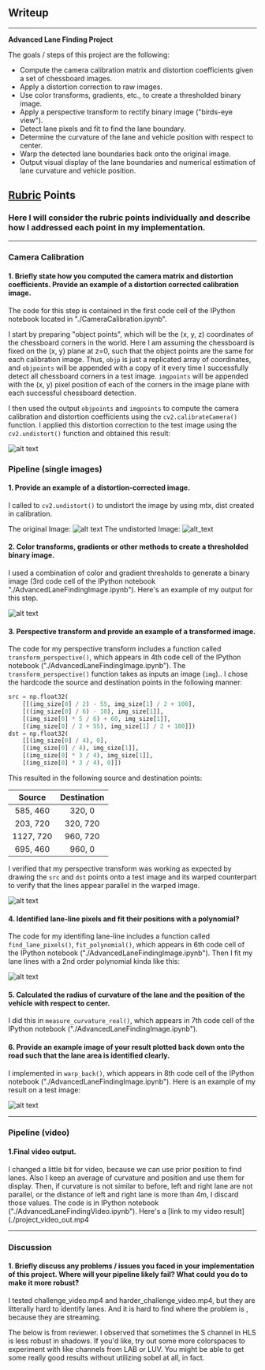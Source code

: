 ## Writeup

---

**Advanced Lane Finding Project**

The goals / steps of this project are the following:

* Compute the camera calibration matrix and distortion coefficients given a set of chessboard images.
* Apply a distortion correction to raw images.
* Use color transforms, gradients, etc., to create a thresholded binary image.
* Apply a perspective transform to rectify binary image ("birds-eye view").
* Detect lane pixels and fit to find the lane boundary.
* Determine the curvature of the lane and vehicle position with respect to center.
* Warp the detected lane boundaries back onto the original image.
* Output visual display of the lane boundaries and numerical estimation of lane curvature and vehicle position.

[//]: # (Image References)

[image1]: ./camera_cal_output/calibration2.jpg "Calibration."
[image2.1]: ./test_images/test1.jpg "Original Image"
[image2.2]: ./output_images/test1_undist.jpg "Undistorted Image"
[image3]: ./output_images/test1_combo.jpg "Binary Example"
[image4]: ./output_images/test1_warp.jpg "Warp Example"
[image5]: ./output_images/test1_lane.jpg "Fit Visual"
[image6]: ./output_images/test1.jpg "Output"
[video1]: ./project_video.mp4 "Video"

## [Rubric](https://review.udacity.com/#!/rubrics/571/view) Points

### Here I will consider the rubric points individually and describe how I addressed each point in my implementation.  

---

### Camera Calibration

#### 1. Briefly state how you computed the camera matrix and distortion coefficients. Provide an example of a distortion corrected calibration image.

The code for this step is contained in the first code cell of the IPython notebook located in "./CameraCalibration.ipynb".  

I start by preparing "object points", which will be the (x, y, z) coordinates of the chessboard corners in the world. Here I am assuming the chessboard is fixed on the (x, y) plane at z=0, such that the object points are the same for each calibration image.  Thus, `objp` is just a replicated array of coordinates, and `objpoints` will be appended with a copy of it every time I successfully detect all chessboard corners in a test image.  `imgpoints` will be appended with the (x, y) pixel position of each of the corners in the image plane with each successful chessboard detection.  

I then used the output `objpoints` and `imgpoints` to compute the camera calibration and distortion coefficients using the `cv2.calibrateCamera()` function.  I applied this distortion correction to the test image using the `cv2.undistort()` function and obtained this result: 

![alt text][image1]

### Pipeline (single images)

#### 1. Provide an example of a distortion-corrected image.

I called to `cv2.undistort()` to undistort the image by using mtx, dist created in calibration.<p>
The original Image:
![alt text][image2.1]
The undistorted Image:
![alt_text][image2.2]

#### 2. Color transforms, gradients or other methods to create a thresholded binary image. 

I used a combination of color and gradient thresholds to generate a binary image (3rd code cell of the IPython notebook "./AdvancedLaneFindingImage.ipynb").  Here's an example of my output for this step.

![alt text][image3]

#### 3. Perspective transform and provide an example of a transformed image.

The code for my perspective transform includes a function called `transform_perspective()`, which appears in 4th code cell of the IPython notebook ("./AdvancedLaneFindingImage.ipynb").  The `transform_perspective()` function takes as inputs an image (`img`)..  I chose the hardcode the source and destination points in the following manner:

```python
src = np.float32(
    [[(img_size[0] / 2) - 55, img_size[1] / 2 + 100],
    [((img_size[0] / 6) - 10), img_size[1]],
    [(img_size[0] * 5 / 6) + 60, img_size[1]],
    [(img_size[0] / 2 + 55), img_size[1] / 2 + 100]])
dst = np.float32(
    [[(img_size[0] / 4), 0],
    [(img_size[0] / 4), img_size[1]],
    [(img_size[0] * 3 / 4), img_size[1]],
    [(img_size[0] * 3 / 4), 0]])
```

This resulted in the following source and destination points:

| Source        | Destination   | 
|:-------------:|:-------------:| 
| 585, 460      | 320, 0        | 
| 203, 720      | 320, 720      |
| 1127, 720     | 960, 720      |
| 695, 460      | 960, 0        |

I verified that my perspective transform was working as expected by drawing the `src` and `dst` points onto a test image and its warped counterpart to verify that the lines appear parallel in the warped image.

![alt text][image4]

#### 4. Identified lane-line pixels and fit their positions with a polynomial?

The code for my identifing lane-line includes a function called `find_lane_pixels()`, `fit_polynomial()`, which appears in 6th code cell of the IPython notebook ("./AdvancedLaneFindingImage.ipynb").  Then I fit my lane lines with a 2nd order polynomial kinda like this:

![alt text][image5]

#### 5. Calculated the radius of curvature of the lane and the position of the vehicle with respect to center.

I did this in `measure_curvature_real()`, which appears in 7th code cell of the IPython notebook ("./AdvancedLaneFindingImage.ipynb").

#### 6. Provide an example image of your result plotted back down onto the road such that the lane area is identified clearly.

I implemented in `warp_back()`, which appears in 8th code cell of the IPython notebook ("./AdvancedLaneFindingImage.ipynb").  Here is an example of my result on a test image:

![alt text][image6]

---

### Pipeline (video)

#### 1.Final video output.
I changed a little bit for video, because we can use prior position to find lanes.  Also I keep an average of curvature and position and use them for display.  Then, if curvature is not similar to before, left and right lane are not parallel, or the distance of left and right lane is more than 4m, I discard those values. The code is in IPython notebook ("./AdvancedLaneFindingVideo.ipynb").
Here's a [link to my video result](./project_video_out.mp4

---

### Discussion

#### 1. Briefly discuss any problems / issues you faced in your implementation of this project.  Where will your pipeline likely fail?  What could you do to make it more robust?

I tested challenge_video.mp4 and harder_challenge_video.mp4, but they are litterally hard to identify lanes.  And it is hard to find where the problem is , because they are streaming. 

The below is from reviewer.
 I observed that sometimes the S channel in HLS is less robust in shadows. If you'd like, try out some more colorspaces to experiment with like channels from LAB or LUV. You might be able to get some really good results without utilizing sobel at all, in fact.
